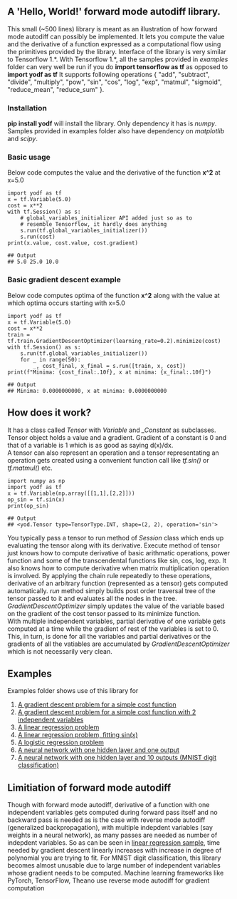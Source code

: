 ## A 'Hello, World!' forward mode autodiff library.

This small (~500 lines) library is meant as an illustration of how forward mode autodiff can possibly be implemented. It lets you compute the value and the derivative of a function expressed as a computational flow using the primitives provided by the library. Interface of the library is very similar to Tensorflow 1.\*. With Tensorflow 1.\*, all the samples provided in _examples_ folder can very well be run if you do **import tensorflow as tf** as opposed to **import yodf as tf** It supports following operations { "add", "subtract", "divide", "multiply", "pow", "sin", "cos", "log", "exp", "matmul", "sigmoid", "reduce_mean", "reduce_sum" }.

### Installation

**pip install yodf** will install the library. Only dependency it has is _numpy_. Samples provided in examples folder also have dependency on _matplotlib_ and _scipy_.

### Basic usage

Below code computes the value and the derivative of the function **x^2** at x=5.0

```
import yodf as tf
x = tf.Variable(5.0)
cost = x**2
with tf.Session() as s:
    # global_variables_initializer API added just so as to
    # resemble Tensorflow, it hardly does anything
    s.run(tf.global_variables_initializer())
    s.run(cost)
print(x.value, cost.value, cost.gradient)

## Output
## 5.0 25.0 10.0
```

### Basic gradient descent example

Below code computes optima of the function **x^2** along with the value at which optima occurs starting with x=5.0

```
import yodf as tf
x = tf.Variable(5.0)
cost = x**2
train = tf.train.GradientDescentOptimizer(learning_rate=0.2).minimize(cost)
with tf.Session() as s:
    s.run(tf.global_variables_initializer())
    for _ in range(50):
        _, cost_final, x_final = s.run([train, x, cost])
print(f"Minima: {cost_final:.10f}, x at minima: {x_final:.10f}")

## Output
## Minima: 0.0000000000, x at minima: 0.0000000000
```

## How does it work?

It has a class called _Tensor_ with _Variable_ and _\_Constant_ as subclasses. Tensor object holds a value and a gradient. Gradient of a constant is 0 and that of a variable is 1 which is as good as saying d(x)/dx.  
A tensor can also represent an operation and a tensor representating an operation gets created using a convenient function call like _tf.sin()_ or _tf.matmul()_ etc.

```
import numpy as np
import yodf as tf
x = tf.Variable(np.array([[1,1],[2,2]]))
op_sin = tf.sin(x)
print(op_sin)

## Output
## <yod.Tensor type=TensorType.INT, shape=(2, 2), operation='sin'>
```

You typically pass a tensor to run method of _Session_ class which ends up evaluating the tensor along with its derivative. Execute method of tensor just knows how to compute derivative of basic arithmatic operations, power function and some of the transcendental functions like sin, cos, log, exp. It also knows how to compute derivative when matrix multiplication operation is involved. By applying the chain rule repeatedly to these operations, derivative of an arbitrary function (represented as a tensor) gets computed automatically. _run_ method simply builds post order traversal tree of the tensor passed to it and evaluates all the nodes in the tree. _GradientDescentOptimizer_ simply updates the value of the variable based on the gradient of the cost tensor passed to its minimize function.  
With multiple independent variables, partial derivative of one variable gets computed at a time while the gradient of rest of the variables is set to 0. This, in turn, is done for all the variables and partial derivatives or the gradients of all the vatiables are accumulated by _GradientDescentOptimizer_ which is not necessarily very clean.

## Examples

Examples folder shows use of this library for

1. <a href="https://github.com/yogimogi/yodf/blob/master/examples/example1_simple_cost_function.ipynb">A gradient descent problem for a simple cost function</a>
2. <a href="https://github.com/yogimogi/yodf/blob/master/examples/example2_cost_function_2_variables.ipynb">A gradient descent problem for a simple cost function with 2 independent variables</a>
3. <a href="https://github.com/yogimogi/yodf/blob/master/examples/example3_linear_regression.ipynb">A linear regression problem</a>
4. <a href="https://github.com/yogimogi/yodf/blob/master/examples/example4_linear_regression_sin_x.ipynb">A linear regression problem, fitting sin(x)</a>
5. <a href="https://github.com/yogimogi/yodf/blob/master/examples/example5_logistic_regression.ipynb">A logistic regression problem</a>
6. <a href="https://github.com/yogimogi/yodf/blob/master/examples/example6_neural_network.ipynb">A neural network with one hidden layer and one output</a>
7. <a href="https://github.com/yogimogi/yodf/blob/master/examples/example7_neural_network_mnist.ipynb">A neural network with one hidden layer and 10 outputs (MNIST digit classification)</a>

## Limitiation of forward mode autodiff

Though with forward mode autodiff, derivative of a function with one independent variables gets computed during forward pass itself and no backward pass is needed as is the case with reverse mode autodiff (generalized backpropagation), with multiple indepdent variables (say weights in a neural network), as many passes are needed as number of indepdent variables. So as can be seen in <a href="https://github.com/yogimogi/yodf/blob/master/examples/example3_linear_regression.ipynb">linear regression sample</a>, time needed by gradient descent linearly increases with increase in degree of polynomial you are trying to fit. For MNIST digit classification, this library becomes almost unusable due to large number of independent variables whose gradient needs to be computed. Machine learning frameworks like PyTorch, TensorFlow, Theano use reverse mode autodiff for gradient computation
